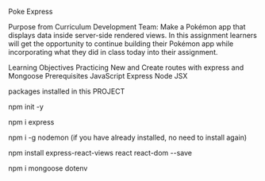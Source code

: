 Poke Express

Purpose from Curriculum Development Team: Make a Pokémon app that displays data inside server-side rendered views. In this assignment learners will get the opportunity to continue building their Pokémon app while incorporating what they did in class today into their assignment.

Learning Objectives
Practicing New and Create routes with express and Mongoose
Prerequisites
JavaScript
Express
Node
JSX

packages installed in this PROJECT

npm init -y

npm i express

npm i -g nodemon (if you have already installed, no need to install again)

npm install express-react-views react react-dom --save

npm i mongoose dotenv
